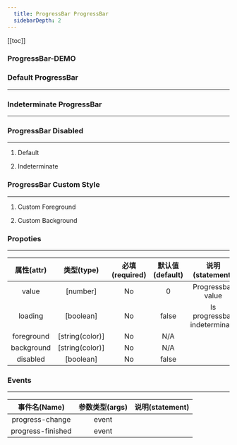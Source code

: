 ```yaml
---
  title: ProgressBar ProgressBar
  sidebarDepth: 2
---
```

  
[[toc]]

### ProgressBar-DEMO

<script>
export default {
    data () {
        return {
            percent: [10,20,30,35]
        }
    },
    mounted () {
        setInterval(() => {
            for(let item of this.percent) {
                this.$set(this.percent, this.percent.indexOf(item), Math.ceil(Math.random() * 100));
            }
        }, 3000);
    }
}
</script>

<fv-ProgressBar>
</fv-ProgressBar>

### Default ProgressBar
---
<fv-ProgressBar v-model="percent[0]">
</fv-ProgressBar>

### Indeterminate ProgressBar
---
<fv-ProgressBar loading="true">
</fv-ProgressBar>

### ProgressBar Disabled
---
1. Default
<fv-ProgressBar v-model="percent[1]" disabled>
</fv-ProgressBar>

2. Indeterminate
<fv-ProgressBar loading="true" disabled>
</fv-ProgressBar>

### ProgressBar Custom Style
---
1. Custom Foreground
<fv-ProgressBar v-model="percent[2]" foreground="rgba(0,204,153,1)">
</fv-ProgressBar>

2. Custom Background
<fv-ProgressBar v-model="percent[3]" background="rgba(0,204,153,0.6)">
</fv-ProgressBar>

### Propoties
---
| 属性(attr) |   类型(type)    | 必填(required) | 默认值(default) |       说明(statement)        |
|:----------:|:---------------:|:--------------:|:---------------:|:----------------------------:|
|   value    |    [number]     |       No       |        0        |      Progressbar value       |
|  loading   |    [boolean]    |       No       |      false      | Is progressbar indeterminate |
| foreground | [string(color)] |       No       |       N/A       |                              |
| background | [string(color)] |       No       |       N/A       |                              |
|  disabled  |    [boolean]    |       No       |      false      |                              |

### Events
---
|   事件名(Name)    | 参数类型(args) | 说明(statement) |
|:-----------------:|:--------------:|:---------------:|
|  progress-change  |     event      |                 |
| progress-finished |     event      |                 |